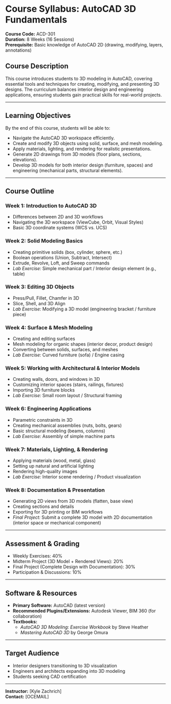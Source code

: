 # **Course Syllabus: AutoCAD 3D Fundamentals**  
**Course Code:** ACD-301  
**Duration:** 8 Weeks (16 Sessions)  
**Prerequisite:** Basic knowledge of AutoCAD 2D (drawing, modifying, layers, annotations)  

## **Course Description**  
This course introduces students to 3D modeling in AutoCAD, covering essential tools and techniques for creating, modifying, and presenting 3D designs. The curriculum balances interior design and engineering applications, ensuring students gain practical skills for real-world projects.  

---  
## **Learning Objectives**  
By the end of this course, students will be able to:  
- Navigate the AutoCAD 3D workspace efficiently.  
- Create and modify 3D objects using solid, surface, and mesh modeling.  
- Apply materials, lighting, and rendering for realistic presentations.  
- Generate 2D drawings from 3D models (floor plans, sections, elevations).  
- Develop 3D models for both interior design (furniture, spaces) and engineering (mechanical parts, structural elements).  

---  
## **Course Outline**  

### **Week 1: Introduction to AutoCAD 3D**  
- Differences between 2D and 3D workflows  
- Navigating the 3D workspace (ViewCube, Orbit, Visual Styles)  
- Basic 3D coordinate systems (WCS vs. UCS)  

### **Week 2: Solid Modeling Basics**  
- Creating primitive solids (box, cylinder, sphere, etc.)  
- Boolean operations (Union, Subtract, Intersect)  
- Extrude, Revolve, Loft, and Sweep commands  
- *Lab Exercise:* Simple mechanical part / Interior design element (e.g., table)  

### **Week 3: Editing 3D Objects**  
- Press/Pull, Fillet, Chamfer in 3D  
- Slice, Shell, and 3D Align  
- *Lab Exercise:* Modifying a 3D model (engineering bracket / furniture piece)  

### **Week 4: Surface & Mesh Modeling**  
- Creating and editing surfaces  
- Mesh modeling for organic shapes (interior decor, product design)  
- Converting between solids, surfaces, and meshes  
- *Lab Exercise:* Curved furniture (sofa) / Engine casing  

### **Week 5: Working with Architectural & Interior Models**  
- Creating walls, doors, and windows in 3D  
- Customizing interior spaces (stairs, railings, fixtures)  
- Importing 3D furniture blocks  
- *Lab Exercise:* Small room layout / Structural framing  

### **Week 6: Engineering Applications**  
- Parametric constraints in 3D  
- Creating mechanical assemblies (nuts, bolts, gears)  
- Basic structural modeling (beams, columns)  
- *Lab Exercise:* Assembly of simple machine parts  

### **Week 7: Materials, Lighting, & Rendering**  
- Applying materials (wood, metal, glass)  
- Setting up natural and artificial lighting  
- Rendering high-quality images  
- *Lab Exercise:* Interior scene rendering / Product visualization  

### **Week 8: Documentation & Presentation**  
- Generating 2D views from 3D models (flatten, base view)  
- Creating sections and details  
- Exporting for 3D printing or BIM workflows  
- *Final Project:* Submit a complete 3D model with 2D documentation (interior space or mechanical component)  

---  
## **Assessment & Grading**  
- Weekly Exercises: 40%  
- Midterm Project (3D Model + Rendered Views): 20%  
- Final Project (Complete Design with Documentation): 30%  
- Participation & Discussions: 10%  

---  
## **Software & Resources**  
- **Primary Software:** AutoCAD (latest version)  
- **Recommended Plugins/Extensions:** Autodesk Viewer, BIM 360 (for collaboration)  
- **Textbooks:**  
  - *AutoCAD 3D Modeling: Exercise Workbook* by Steve Heather  
  - *Mastering AutoCAD 3D* by George Omura  

---  
## **Target Audience**  
- Interior designers transitioning to 3D visualization  
- Engineers and architects expanding into 3D modeling  
- Students seeking CAD certification  

---  
**Instructor:** [Kyle Zachrich]  
**Contact:** [OCEMAIL]
